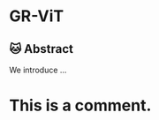 # GR-ViT
## 🐱 Abstract
<p style="text-align: justify;">
We introduce ...
</p>

# This is a comment.
